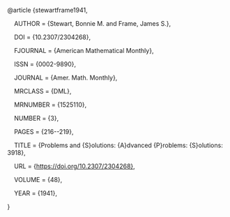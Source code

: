 
@article {stewartframe1941,

    AUTHOR = {Stewart, Bonnie M. and Frame, James S.},

    DOI = {10.2307/2304268},

    FJOURNAL = {American Mathematical Monthly},

    ISSN = {0002-9890},

    JOURNAL = {Amer. Math. Monthly},

    MRCLASS = {DML},

    MRNUMBER = {1525110},

    NUMBER = {3},

    PAGES = {216--219},

    TITLE = {Problems and {S}olutions: {A}dvanced {P}roblems: {S}olutions: 3918},

    URL = {https://doi.org/10.2307/2304268},

    VOLUME = {48},

    YEAR = {1941},

}
